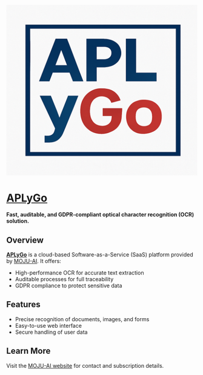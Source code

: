 [<img src="www/aply_go_logo.png"/>](https://secured.moju-apps.fr/aply_go/)

# [APLyGo](https://secured.moju-apps.fr/aply_go/)

**Fast, auditable, and GDPR-compliant optical character recognition (OCR) solution.**

## Overview

[**APLyGo**](https://secured.moju-apps.fr/aply_go/) is a cloud-based Software-as-a-Service (SaaS) platform provided by [MOJU-AI](https://moju-apps.fr/). It offers:

- High-performance OCR for accurate text extraction
- Auditable processes for full traceability
- GDPR compliance to protect sensitive data

## Features

- Precise recognition of documents, images, and forms
- Easy-to-use web interface
- Secure handling of user data

## Learn More

Visit the [MOJU-AI website](https://moju-apps.fr/) for contact and subscription details.
